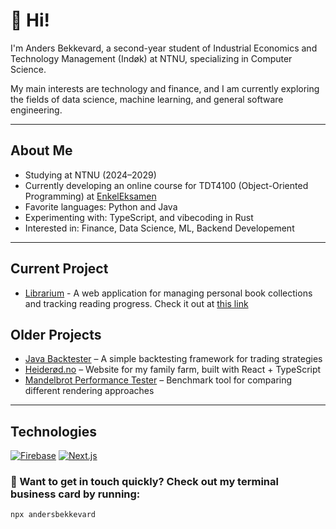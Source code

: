 # 👋 Hi!

I'm Anders Bekkevard, a second-year student of Industrial Economics and Technology Management (Indøk) at NTNU, specializing in Computer Science.  

My main interests are technology and finance, and I am currently exploring the fields of data science, machine learning, and general software engineering.

---

##  About Me

- Studying at NTNU (2024–2029)
- Currently developing an online course for TDT4100 (Object-Oriented Programming) at [EnkelEksamen](https://enkeleksamen.no)
- Favorite languages: Python and Java 
- Experimenting with: TypeScript, and vibecoding in Rust
- Interested in: Finance, Data Science, ML, Backend Developement

---
## Current Project
- [Librarium](https://github.com/andersbekkevard/librarium-app) - A web application for managing personal book collections and tracking reading progress.
  Check it out at [this link](https://librarium-app.vercel.app/dashboard)


## Older Projects
- [Java Backtester](https://github.com/andersbekkevard/backtester_java) – A simple backtesting framework for trading strategies  
- [Heiderød.no](https://heiderod.no) – Website for my family farm, built with React + TypeScript
- [Mandelbrot Performance Tester](https://github.com/andersbekkevard/mandelbrot) – Benchmark tool for comparing different rendering approaches

---

## Technologies
[![Firebase](https://img.shields.io/badge/Firebase-039BE5?logo=Firebase&logoColor=white)](#) [![Next.js](https://img.shields.io/badge/Next.js-black?logo=next.js&logoColor=white)](#)

### 🪪 Want to get in touch quickly? Check out my terminal business card by running:

```bash
npx andersbekkevard
```
